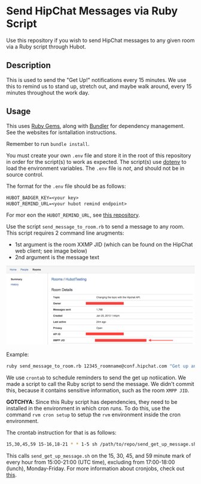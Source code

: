 Send HipChat Messages via Ruby Script
====================

Use this repository if you wish to send HipChat messages to any given room via a Ruby script through Hubot.

Description
---

This is used to send the "Get Up!" notifications every 15 minutes. We use this to remind us to stand up, stretch out, and maybe walk around, every 15 minutes throughout the work day.

Usage
---

This uses [Ruby Gems](https://rubygems.org/), along with [Bundler](http://bundler.io/) for dependency management. See the websites for isntallation instructions.

Remember to run `bundle install`.

You must create your own `.env` file and store it in the root of this repository in order for the script(s) to work as expected. The script(s) use [dotenv](https://github.com/bkeepers/dotenv) to load the environment variables. The `.env` file is *not*, and should not be in source control.

The format for the `.env` file should be as follows:

```
HUBOT_BADGER_KEY=<your key>
HUBOT_REMIND_URL=<your hubot remind endpoint>
```

For mor eon the `HUBOT_REMIND_URL`, see [this repository](github.com/detroit-labs/hubot-badger).


Use the script `send_message_to_room.rb` to send a message to any room. This script requires 2 command line arugments:

- 1st argument is the room XXMP JID (which can be found on the HipChat web client; see image below)
- 2nd argument is the message text

<p align="center" >
  <img src="https://raw.githubusercontent.com/detroit-labs/send-hipchat-message/master/assets/xmpp_jid_location.png" title="xmpp_jid_location">
</p>

Example:

```bash
ruby send_message_to_room.rb 12345_roomname@conf.hipchat.com "Get up and stretch."
```

We use `crontab` to schedule reminders to send the get up notiication. We made a script to call the Ruby script to send the message. We didn't commit this, because it contains sensitive information, such as the room `XMPP JID`.

**GOTCHYA**: Since this Ruby script has dependencies, they need to be installed in the environment in which cron runs. To do this, use the command `rvm cron setup` to setup the `rvm` environment inside the cron environment.

The crontab instruction for that is as follows:

```bash
15,30,45,59 15-16,18-21 * * 1-5 sh /path/to/repo/send_get_up_message.sh 
```

This calls `send_get_up_message.sh` on the 15, 30, 45, and 59 minute mark of every hour from 15:00-21:00 (UTC time), excluding from 17:00-18:00 (lunch), Monday-Friday. For more information about cronjobs, check out [this](http://www.thegeekstuff.com/2009/06/15-practical-crontab-examples/).


